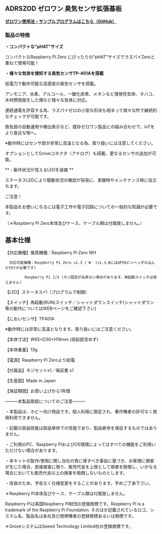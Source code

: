 <!--
---
name: ADRSZOD
class: board
type: other
formfactor: pHAT
manufacturer: BitTradeOne
description: ADRSZOD ゼロワン臭気センサ拡張基板
url: http://bit-trade-one.co.jp/adrszod/
github: https://github.com/bit-trade-one/RasPi-Zero-One-Series/tree/master/5th/ADRSZOD_Odd_Sensor
buy: http://btoshop.jp/2019/02/14/4562469772103/
image: 'adrszod.png'
pincount: 40
eeprom: no
power:
  '1':
  '2':
ground:
  '6':
  '9':
  '14':
  '20':
  '25':
  '30':
  '34':
  '39':
pin:
  '3':
    mode: i2c
  '5':
    mode: i2c
  '31':
    name: ShutDownSW
    mode: input
    active: low
  '37':
    name: StatusLED
    mode: output
    active: high
i2c:
  '0x00':
    name: device display name
    device: chip name
-->
ADRSZOD ゼロワン 臭気センサ拡張基板
----------------------
<!--
<img alt="" class="alignnone wp-image-9033 size-full" height="300" sizes="(max-width: 696px) 100vw, 696px" src="http://bit-trade-one.co.jp/wp/wp-content/uploads/2019/02/ef8f6aa19bacc9191bb706b7e763d680.jpg" srcset="http://bit-trade-one.co.jp/wp/wp-content/uploads/2019/02/ef8f6aa19bacc9191bb706b7e763d680.jpg 696w, http://bit-trade-one.co.jp/wp/wp-content/uploads/2019/02/ef8f6aa19bacc9191bb706b7e763d680-300x129.jpg 300w" width="696"/>

![](data:image/svg+xml,%3Csvg%20xmlns=%22http://www.w3.org/2000/svg%22%20viewBox=%220%200%20696%20300%22%3E%3C/svg%3E)
-->

**[ゼロワン使用法・サンプルプログラムはこちら（GitHub）](https://github.com/bit-trade-one/RasPi-Zero-One-Series)**

### 製品の特徴

**・コンパクトな”pHAT”サイズ**

コンパクトなRaspberry Pi Zero にぴったりの”pHAT”サイズでラズパイZeroと重ねて使用可能！

**・様々な気体を検知する臭気センサTP-401Aを搭載**

低電力で動作可能な高感度の臭気センサを搭載。

アンモニア、水素、アルコール、一酸化炭素、メタンなど揮発性気体、タバコ、木材燃焼発生した煙など様々な気体に対応。

連続通電を許容する為、ラズパイゼロの小型な形状も相まって様々な所で継続的なチェックが可能です。

換気扇の自動運用や検出表示など、既存ゼロワン製品との組み合わせで、IoTをより身近な物へ。

※動作時にはセンサ部が非常に高温となる為、取り扱いには注意してください。

オプションとしてGroveコネクタ（アナログ）も搭載、更なるセンサの追加が可能。

**・動作状況が見えるLEDを装備       **

ステータスLEDにより駆動状況の確認が容易に、実験時やメンテナンス時に役立ちます。

ご注意！

本製品をお使いになるには電子工作や電子回路についての一般的な知識が必要です。

（＊Raspberry Pi Zero本体及びケース、ケーブル類は付属致しません。）  
<!--
各部の名称
-----

<img alt="" class="alignnone wp-image-9030 size-full" height="211" sizes="(max-width: 696px) 100vw, 696px" src="http://bit-trade-one.co.jp/wp/wp-content/uploads/2019/02/0f7bfb3f7ea496197d4c2f45760c9707.jpg" srcset="http://bit-trade-one.co.jp/wp/wp-content/uploads/2019/02/0f7bfb3f7ea496197d4c2f45760c9707.jpg 696w, http://bit-trade-one.co.jp/wp/wp-content/uploads/2019/02/0f7bfb3f7ea496197d4c2f45760c9707-300x91.jpg 300w" width="696"/>

![](data:image/svg+xml,%3Csvg%20xmlns=%22http://www.w3.org/2000/svg%22%20viewBox=%220%200%20696%20211%22%3E%3C/svg%3E)
-->

基本仕様
----

【対応機種】推奨機種：Raspberry Pi Zero  WH

      対応可能機種：Raspberry Pi Zero v1.3 / W  (v1.3,WにはGPIOピンヘッダのはんだ付けが必要です)

             Raspberry Pi 2/3 (ネジ固定が出来ない場合があります、再起動スイッチは使えません)

【LED】ステータス×1（プログラムで制御）

【スイッチ】再起動(RUN)スイッチ／シャットダウンスイッチ(シャットダウン等の動作についてはWEBページをご確認下さい)

【においセンサ】TP401A

※動作時には非常に高温となります。取り扱いにはご注意ください。

【本体寸法】W65×D30×H19mm (突起部含めず)

【本体重量】13g

【電源】Raspberry Pi Zeroより給電

【付属品】ネジセットx1／保証書 x1

【生産国】Made in Japan

【保証期間】お買い上げから1年間

―――本製品取扱についてのご注意―――

・本製品は、ホビー向け商品です。個人利用に限定され、著作権者の許可なく商用利用できません。

・記載の部品性能は部品単体での性能であり、製品寿命を保証するものではありません。

・ご利用のPC、Raspberry PiおよびOS環境によってはすべての機能をご利用いただけない場合があります。

・本キットの製作/使用に関し当社の責に帰すべき事由に基づき、お客様に損害が生じた場合、直接被害に限り、販売代金を上限として損害を賠償し、いかなる場合においても販売代金以上の損害を賠償しないものとします。

・改良のため、予告なく仕様変更をすることがあります。予めご了承下さい。

＊Raspberry Pi本体及びケース、ケーブル類は付属致しません。

Raspberry Piは英国Raspberry Pi財団の登録商標です。Raspberry Pi is a trademark of the Raspberry Pi Foundation. そのほか記載されているロゴ、システム名、製品名は各社及び商標権者の登録商標あるいは商標です。

＊GroveシステムはSeeed Technology Limited社の登録商標です。
